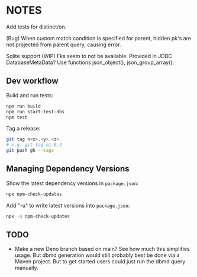 # NOTES

Add tests for distinct/on.

(Bug) When custom match condition is specified for parent, hidden pk's are not projected from parent query, causing error.

Sqlite support (WIP)
  Fks seem to not be available. Provided in JDBC DatabaseMetaData?
  Use functions json_object(), json_group_array().

## Dev workflow

Build and run tests:

```sh
npm run build
npm run start-test-dbs
npm test
```

Tag a release:

```sh
git tag n<x>.<y>.<z>
# e.g. git tag n1.8.2
git push gh --tags
```

## Managing Dependency Versions

Show the latest dependency versions in `package.json`:

```sh
npx npm-check-updates
```

Add "-u" to write latest versions into `package.json`:
```sh
npx -u npm-check-updates
```

## TODO
- Make a new Deno branch based on main?
  See how much this simplifies usage.
  But dbmd generation would still probably best be done via a Maven project.
    But to get started users could just run the dbmd query manually.
